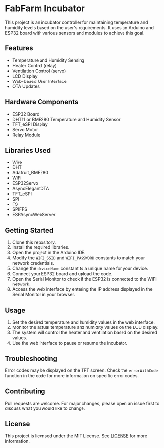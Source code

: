 # FabFarm Incubator

This project is an incubator controller for maintaining temperature and humidity levels based on the user's requirements. It uses an Arduino and ESP32 board with various sensors and modules to achieve this goal.

## Features

- Temperature and Humidity Sensing
- Heater Control (relay)
- Ventilation Control (servo)
- LCD Display
- Web-based User Interface
- OTA Updates

## Hardware Components

- ESP32 Board
- DHT11 or BME280 Temperature and Humidity Sensor
- TFT_eSPI Display
- Servo Motor
- Relay Module

## Libraries Used

- Wire
- DHT
- Adafruit_BME280
- WiFi
- ESP32Servo
- AsyncElegantOTA
- TFT_eSPI
- SPI
- FS
- SPIFFS
- ESPAsyncWebServer

## Getting Started

1. Clone this repository.
2. Install the required libraries.
3. Open the project in the Arduino IDE.
4. Modify the `WIFI_SSID` and `WIFI_PASSWORD` constants to match your network credentials.
5. Change the `deviceName` constant to a unique name for your device.
6. Connect your ESP32 board and upload the code.
7. Open the Serial Monitor to check if the ESP32 is connected to the WiFi network.
8. Access the web interface by entering the IP address displayed in the Serial Monitor in your browser.

## Usage

1. Set the desired temperature and humidity values in the web interface.
2. Monitor the actual temperature and humidity values on the LCD display.
3. The system will control the heater and ventilation based on the desired values.
4. Use the web interface to pause or resume the incubator.

## Troubleshooting

Error codes may be displayed on the TFT screen. Check the `errorWithCode` function in the code for more information on specific error codes.

## Contributing

Pull requests are welcome. For major changes, please open an issue first to discuss what you would like to change.

## License

This project is licensed under the MIT License. See [LICENSE](LICENSE) for more information.
